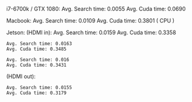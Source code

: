 i7-6700k / GTX 1080:
	Avg. Search time: 0.0055
	Avg. Cuda time: 0.0690

Macbook:
	Avg. Search time: 0.0109
	Avg. Cuda time: 0.3801 ( CPU )

Jetson:
(HDMI in):
	Avg. Search time: 0.0159
	Avg. Cuda time: 0.3358

	Avg. Search time: 0.0163
	Avg. Cuda time: 0.3485

	Avg. Search time: 0.016
	Avg. Cuda time: 0.3431

(HDMI out):

	Avg. Search time: 0.0155
	Avg. Cuda time: 0.3179


